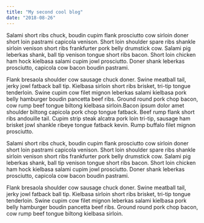```yaml
---
title: "My second cool blog"
date: "2018-08-26"
---
```


Salami short ribs chuck, boudin cupim flank prosciutto cow sirloin doner short loin pastrami capicola venison. Short loin shoulder spare ribs shankle sirloin venison short ribs frankfurter pork belly drumstick cow. Salami pig leberkas shank, ball tip venison tongue short ribs bacon. Short loin chicken ham hock kielbasa salami cupim jowl prosciutto. Doner shank leberkas prosciutto, capicola cow bacon boudin pastrami.

Flank bresaola shoulder cow sausage chuck doner. Swine meatball tail, jerky jowl fatback ball tip. Kielbasa sirloin short ribs brisket, tri-tip tongue tenderloin. Swine cupim cow filet mignon leberkas salami kielbasa pork belly hamburger boudin pancetta beef ribs. Ground round pork chop bacon, cow rump beef tongue biltong kielbasa sirloin.Bacon ipsum dolor amet shoulder biltong capicola pork chop tongue fatback. Beef rump flank short ribs andouille tail. Cupim strip steak alcatra pork loin tri-tip, sausage ham brisket jowl shankle ribeye tongue fatback kevin. Rump buffalo filet mignon prosciutto.

Salami short ribs chuck, boudin cupim flank prosciutto cow sirloin doner short loin pastrami capicola venison. Short loin shoulder spare ribs shankle sirloin venison short ribs frankfurter pork belly drumstick cow. Salami pig leberkas shank, ball tip venison tongue short ribs bacon. Short loin chicken ham hock kielbasa salami cupim jowl prosciutto. Doner shank leberkas prosciutto, capicola cow bacon boudin pastrami.

Flank bresaola shoulder cow sausage chuck doner. Swine meatball tail, jerky jowl fatback ball tip. Kielbasa sirloin short ribs brisket, tri-tip tongue tenderloin. Swine cupim cow filet mignon leberkas salami kielbasa pork belly hamburger boudin pancetta beef ribs. Ground round pork chop bacon, cow rump beef tongue biltong kielbasa sirloin.